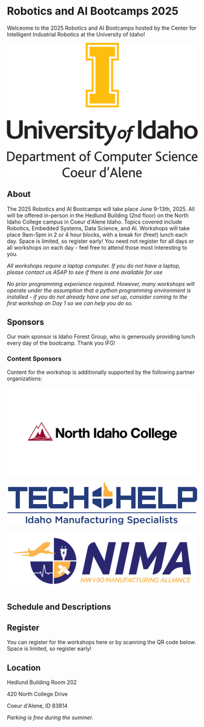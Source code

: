 # Robotics and AI Bootcamps 2025
Welceome to the 2025 Robotics and AI Bootcamps hosted by the Center for Intelligent Industrial Robotics at the University of Idaho!

[![Logo for UI-CS](images/UI_CS_CDA.png)](https://www.uidaho.edu/engr/programs/robotics/industrial-robotics)


## About
The 2025 Robotics and AI Bootcamps will take place June 9-13th, 2025. All will be offered in-person in the Hedlund Building (2nd floor) on the North Idaho College campus in Coeur d'Alene Idaho. Topics covered include Robotics, Embedded Systems, Data Science, and AI. Workshops will take place 9am-5pm in 2 or 4 hour blocks, with a break for (free!) lunch each day. Space is limited, so register early! You need not register for all days or all workshops on each day - feel free to attend those most interesting to you. 

*All workshops require a laptop computer. If you do not have a laptop, please contact us ASAP to see if there is one available for use*

*No prior programming experience required. However, many workshops will operate under the assumption that a python programming environment is installed - if you do not already have one set up, consider coming to the first workshop on Day 1 so we can help you do so.*

## Sponsors
Our main sponsor is Idaho Forest Group, who is generously providing lunch every day of the bootcamp. Thank you IFG! 


### Content Sponsors
Content for the workshop is additionally supported by the following partner organizations: 

[![Logo for NIC](images/NIC_logo_1.png)](https://www.nic.edu/)

[![Logo for TechHelp](images/tech-help-logo-large.png)](https://www.techhelp.org/)

[![Logo for NIMA](images/Nima_logo.png)](https://nimalliance.org/)



## Schedule and Descriptions

## Register 
You can register for the workshops here or by scanning the QR code below. Space is limited, so register early!

## Location 
Hedlund Building Room 202

420 North College Drive

Coeur d'Alene, ID 83814

*Parking is free during the summer.* 